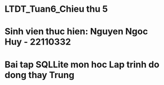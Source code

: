 # LTDT_Tuan6_Chieu thu 5
# Sinh vien thuc hien: Nguyen Ngoc Huy - 22110332
# Bai tap SQLLite mon hoc Lap trinh do dong thay Trung
